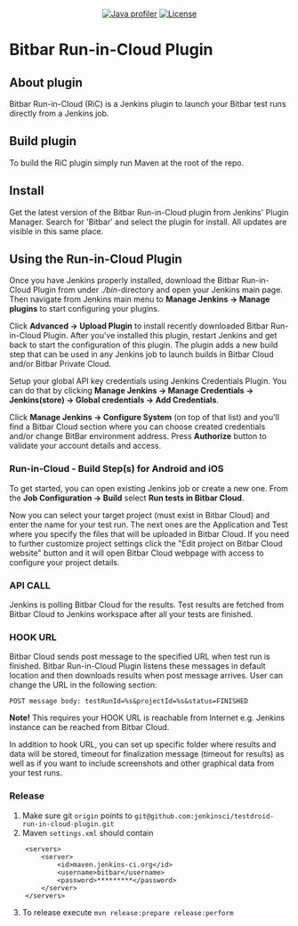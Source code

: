 <p align="center">
  <a href="https://www.ej-technologies.com/products/jprofiler/overview.html"><img src="https://img.shields.io/badge/Java%20profiler-jprofiler-blue.svg" alt="Java profiler"></a>
  <a href="https://raw.githubusercontent.com/jenkinsci/testdroid-run-in-cloud-plugin/master/LICENSE"><img src="https://img.shields.io/crates/l/rustc-serialize.svg" alt="License"></a>
</p>

# Bitbar Run-in-Cloud Plugin

## About plugin

Bitbar Run-in-Cloud (RiC) is a Jenkins plugin to launch your Bitbar test runs directly from a Jenkins job.

## Build plugin

To build the RiC plugin simply run Maven at the root of the repo.

## Install

Get the latest version of the Bitbar Run-in-Cloud plugin from Jenkins' Plugin Manager. Search for 'Bitbar' and select the plugin for install. All updates are visible in this same place.

## Using the Run-in-Cloud Plugin

Once you have Jenkins properly installed, download the Bitbar Run-in-Cloud Plugin from under *./bin*-directory and open your Jenkins main page. Then navigate from Jenkins main menu to **Manage Jenkins -> Manage plugins** to start configuring your plugins.

Click **Advanced -> Upload Plugin** to install recently downloaded Bitbar Run-in-Cloud Plugin. After you've installed this plugin, restart Jenkins and get back to start the configuration of this plugin. The plugin adds a new build step that can be used in any Jenkins job to launch builds in Bitbar Cloud and/or Bitbar Private Cloud.

Setup your global API key credentials using Jenkins Credentials Plugin. You can do that by clicking 
**Manage Jenkins -> Manage Credentials -> Jenkins(store) -> Global credentials -> Add Credentials**.

Click **Manage Jenkins -> Configure System** (on top of that list) and you'll find a Bitbar Cloud section where you can 
choose created credentials and/or change BitBar environment address.
Press **Authorize** button to validate your account details and access.

### Run-in-Cloud - Build Step(s) for Android and iOS

To get started, you can open existing Jenkins job or create a new one. From the **Job Configuration -> Build** select **Run tests in Bitbar Cloud**.

Now you can select your target project (must exist in Bitbar Cloud) and enter the name for your test run. The next ones are the Application and Test where you specify the files that will be uploaded in Bitbar Cloud. If you need to further customize project settings click the "Edit project on Bitbar Cloud website" button and it will open Bitbar Cloud webpage with access to configure your project details.

### API CALL

Jenkins is polling Bitbar Cloud for the results. Test results are fetched from Bitbar Cloud to Jenkins workspace after all your tests are finished.

### HOOK URL

Bitbar Cloud sends post message to the specified URL when test run is finished. Bitbar Run-in-Cloud Plugin listens these messages in default location and then downloads results when post message arrives. User can change the URL in the following section:

    POST message body: testRunId=%s&projectId=%s&status=FINISHED

**Note!**  This requires your HOOK URL is reachable from Internet e.g. Jenkins instance can be reached from Bitbar Cloud.

In addition to hook URL, you can set up specific folder where results and data will be stored, timeout for finalization message (timeout for results) as well as if you want to include screenshots and other graphical data from your test runs.

### Release

1) Make sure git `origin` points to `git@github.com:jenkinsci/testdroid-run-in-cloud-plugin.git`
2) Maven `settings.xml` should contain
```
    <servers>
        <server>
            <id>maven.jenkins-ci.org</id>
            <username>bitbar</username>
            <password>*********</password>
        </server>
    </servers>
```
3) To release execute `mvn release:prepare release:perform`
